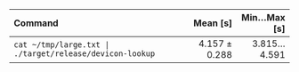 | Command | Mean [s] | Min…Max [s] |
|:---|---:|---:|
| `cat ~/tmp/large.txt \| ./target/release/devicon-lookup` | 4.157 ± 0.288 | 3.815…4.591 |
